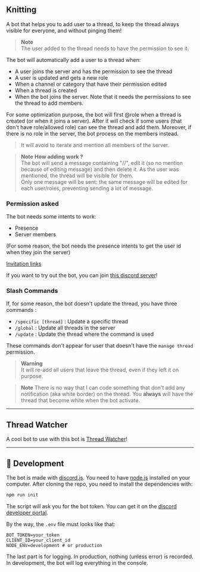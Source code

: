 ## Knitting

A bot that helps you to add user to a thread, to keep the thread always visible for everyone, and without pinging them!  

> **Note**  
> The user added to the thread needs to have the permission to see it.  

The bot will automatically add a user to a thread when: 
- A user joins the server and has the permission to see the thread
- A user is updated and gets a new role
- When a channel or category that have their permission edited
- When a thread is created
- When the bot joins the server. Note that it needs the permissions to see the thread to add members.

For some optimization purpose, the bot will first @role when a thread is created (or when it joins a server). After it will check if some users (that don't have role/allowed role) can see the thread and add them.
Moreover, if there is no role in the server, the bot process on the members instead.

> It will avoid to iterate and mention all members of the server.

> **Note**  **How adding work ?**  
> The bot will send a message containing "//", edit it (so no mention because of editing message) and then delete it.
> As the user was mentioned, the thread will be visible for them.  
> Only one message will be sent: the same message will be edited for each user/roles, preventing sending a lot of message.

### Permission asked

The bot needs some intents to work:
- Presence
- Server members

(For some reason, the bot needs the presence intents to get the user id when they join the server)

[Invitation links](https://discord.com/api/oauth2/authorize?client_id=1101559076086886500&permissions=292057785360&scope=bot)

If you want to try out the bot, you can join [this discord server](https://discord.gg/TWjfz2yTSA)!

### Slash Commands

If, for some reason, the bot doesn't update the thread, you have three commands : 
- `/specific [thread]` : Update a specific thread
- `/global` : Update all threads in the server
- `/update` : Update the thread where the command is used

These commands don't appear for user that doesn't have the `manage thread` permission.

> **Warning**  
> It will re-add all users that leave the thread, even if they left it on purpose.

> **Note**
> There is no way that I can code something that don't add any notification (aka white border) on the thread.
> You **always** will have the thread that become white when the bot activate. 

---

## Thread Watcher

A cool bot to use with this bot is [Thread Watcher](https://threadwatcher.xyz/)!

---

## 🤖 Development 

The bot is made with [discord.js](https://discord.js.org/#/). You need to have [node.js](https://nodejs.org/en/) installed on your computer.
After cloning the repo, you need to install the dependencies with:
```bash
npm run init
```

The script will ask you for the bot token. You can get it on the [discord developer portal](https://discord.com/developers/applications).

By the way, the `.env` file must looks like that:
```
BOT_TOKEN=your_token
CLIENT_ID=your_client_id
NODE_ENV=development # or production
```

The last part is for logging. In production, nothing (unless error) is recorded. In development, the bot will log everything in the console.

